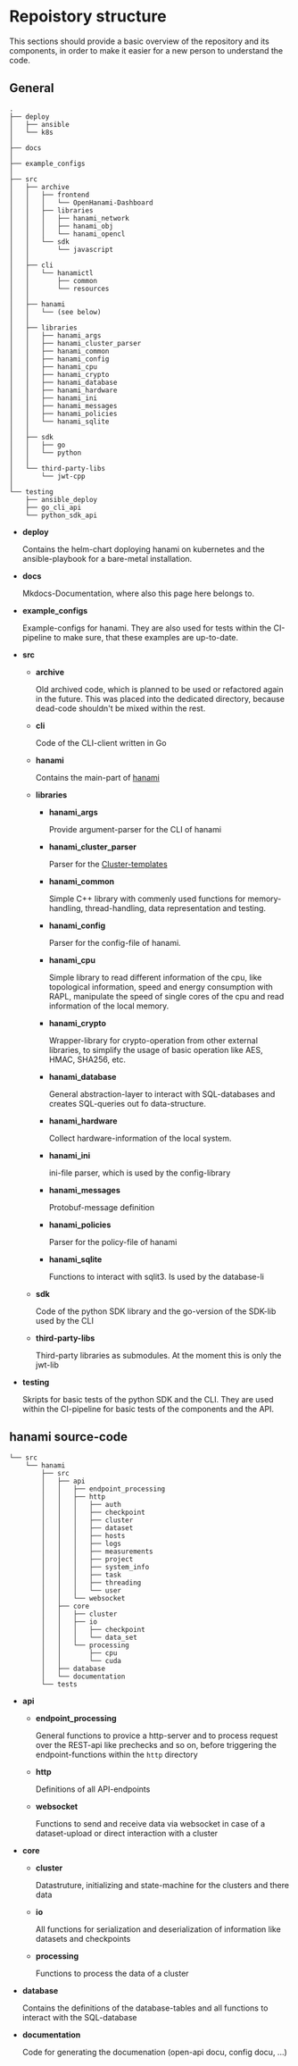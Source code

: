 # Repoistory structure

This sections should provide a basic overview of the repository and its components, in order to make
it easier for a new person to understand the code.

## General

    .
    ├── deploy
    │   ├── ansible
    │   └── k8s
    │
    ├── docs
    │
    ├── example_configs
    │
    ├── src
    │   ├── archive
    │   │   ├── frontend
    │   │   │   └── OpenHanami-Dashboard
    │   │   ├── libraries
    │   │   │   ├── hanami_network
    │   │   │   ├── hanami_obj
    │   │   │   └── hanami_opencl
    │   │   └── sdk
    │   │       └── javascript
    │   │
    │   ├── cli
    │   │   └── hanamictl
    │   │       ├── common
    │   │       └── resources
    │   │
    │   ├── hanami
    │   │   └── (see below)
    │   │
    │   ├── libraries
    │   │   ├── hanami_args
    │   │   ├── hanami_cluster_parser
    │   │   ├── hanami_common
    │   │   ├── hanami_config
    │   │   ├── hanami_cpu
    │   │   ├── hanami_crypto
    │   │   ├── hanami_database
    │   │   ├── hanami_hardware
    │   │   ├── hanami_ini
    │   │   ├── hanami_messages
    │   │   ├── hanami_policies
    │   │   └── hanami_sqlite
    │   │
    │   ├── sdk
    │   │   ├── go
    │   │   └── python
    │   │
    │   └── third-party-libs
    │       └── jwt-cpp
    │
    └── testing
        ├── ansible_deploy
        ├── go_cli_api
        └── python_sdk_api

-   **deploy**

    Contains the helm-chart doploying hanami on kubernetes and the ansible-playbook for a bare-metal
    installation.

-   **docs**

    Mkdocs-Documentation, where also this page here belongs to.

-   **example_configs**

    Example-configs for hanami. They are also used for tests within the CI-pipeline to make sure,
    that these examples are up-to-date.

-   **src**

    -   **archive**

        Old archived code, which is planned to be used or refactored again in the future. This was
        placed into the dedicated directory, because dead-code shouldn't be mixed within the rest.

    -   **cli**

        Code of the CLI-client written in Go

    -   **hanami**

        Contains the main-part of [hanami](/repo/repo_structure/#hanami-source-code)

    -   **libraries**

        -   **hanami_args**

            Provide argument-parser for the CLI of hanami

        -   **hanami_cluster_parser**

            Parser for the [Cluster-templates](/frontend/cluster_templates/cluster_template/)

        -   **hanami_common**

            Simple C++ library with commenly used functions for memory-handling, thread-handling,
            data representation and testing.

        -   **hanami_config**

            Parser for the config-file of hanami.

        -   **hanami_cpu**

            Simple library to read different information of the cpu, like topological information,
            speed and energy consumption with RAPL, manipulate the speed of single cores of the cpu
            and read information of the local memory.

        -   **hanami_crypto**

            Wrapper-library for crypto-operation from other external libraries, to simplify the
            usage of basic operation like AES, HMAC, SHA256, etc.

        -   **hanami_database**

            General abstraction-layer to interact with SQL-databases and creates SQL-queries out fo
            data-structure.

        -   **hanami_hardware**

            Collect hardware-information of the local system.

        -   **hanami_ini**

            ini-file parser, which is used by the config-library

        -   **hanami_messages**

            Protobuf-message definition

        -   **hanami_policies**

            Parser for the policy-file of hanami

        -   **hanami_sqlite**

            Functions to interact with sqlit3. Is used by the database-li

    -   **sdk**

        Code of the python SDK library and the go-version of the SDK-lib used by the CLI

    -   **third-party-libs**

        Third-party libraries as submodules. At the moment this is only the jwt-lib

-   **testing**

    Skripts for basic tests of the python SDK and the CLI. They are used within the CI-pipeline for
    basic tests of the components and the API.

## hanami source-code

    └── src
        └── hanami
            ├── src
            │   ├── api
            │   │   ├── endpoint_processing
            │   │   ├── http
            │   │   │   ├── auth
            │   │   │   ├── checkpoint
            │   │   │   ├── cluster
            │   │   │   ├── dataset
            │   │   │   ├── hosts
            │   │   │   ├── logs
            │   │   │   ├── measurements
            │   │   │   ├── project
            │   │   │   ├── system_info
            │   │   │   ├── task
            │   │   │   ├── threading
            │   │   │   └── user
            │   │   └── websocket
            │   ├── core
            │   │   ├── cluster
            │   │   ├── io
            │   │   │   ├── checkpoint
            │   │   │   └── data_set
            │   │   └── processing
            │   │       ├── cpu
            │   │       └── cuda
            │   ├── database
            │   └── documentation
            └── tests

-   **api**

    -   **endpoint_processing**

        General functions to provice a http-server and to process request over the REST-api like
        prechecks and so on, before triggering the endpoint-functions within the `http` directory

    -   **http**

        Definitions of all API-endpoints

    -   **websocket**

        Functions to send and receive data via websocket in case of a dataset-upload or direct
        interaction with a cluster

-   **core**

    -   **cluster**

        Datastruture, initializing and state-machine for the clusters and there data

    -   **io**

        All functions for serialization and deserialization of information like datasets and
        checkpoints

    -   **processing**

        Functions to process the data of a cluster

-   **database**

    Contains the definitions of the database-tables and all functions to interact with the
    SQL-database

-   **documentation**

    Code for generating the documenation (open-api docu, config docu, ...)
